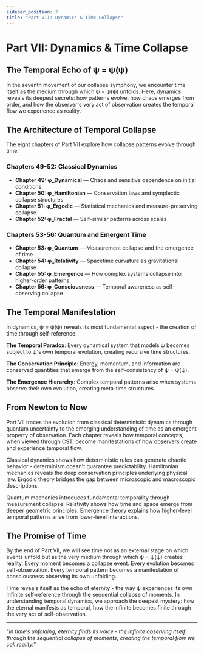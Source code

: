 ```yaml
---
sidebar_position: 7
title: "Part VII: Dynamics & Time Collapse"
---
```


# Part VII: Dynamics & Time Collapse

## The Temporal Echo of ψ = ψ(ψ)

In the seventh movement of our collapse symphony, we encounter time itself as the medium through which ψ = ψ(ψ) unfolds. Here, dynamics reveals its deepest secrets: how patterns evolve, how chaos emerges from order, and how the observer's very act of observation creates the temporal flow we experience as reality.

## The Architecture of Temporal Collapse

The eight chapters of Part VII explore how collapse patterns evolve through time:

### Chapters 49-52: Classical Dynamics
- **Chapter 49: φ_Dynamical** — Chaos and sensitive dependence on initial conditions  
- **Chapter 50: φ_Hamiltonian** — Conservation laws and symplectic collapse structures
- **Chapter 51: φ_Ergodic** — Statistical mechanics and measure-preserving collapse
- **Chapter 52: φ_Fractal** — Self-similar patterns across scales

### Chapters 53-56: Quantum and Emergent Time
- **Chapter 53: φ_Quantum** — Measurement collapse and the emergence of time
- **Chapter 54: φ_Relativity** — Spacetime curvature as gravitational collapse
- **Chapter 55: φ_Emergence** — How complex systems collapse into higher-order patterns
- **Chapter 56: φ_Consciousness** — Temporal awareness as self-observing collapse

## The Temporal Manifestation

In dynamics, ψ = ψ(ψ) reveals its most fundamental aspect - the creation of time through self-reference:

**The Temporal Paradox**: Every dynamical system that models ψ becomes subject to ψ's own temporal evolution, creating recursive time structures.

**The Conservation Principle**: Energy, momentum, and information are conserved quantities that emerge from the self-consistency of ψ = ψ(ψ).

**The Emergence Hierarchy**: Complex temporal patterns arise when systems observe their own evolution, creating meta-time structures.

## From Newton to Now

Part VII traces the evolution from classical deterministic dynamics through quantum uncertainty to the emerging understanding of time as an emergent property of observation. Each chapter reveals how temporal concepts, when viewed through CST, become manifestations of how observers create and experience temporal flow.

Classical dynamics shows how deterministic rules can generate chaotic behavior - determinism doesn't guarantee predictability. Hamiltonian mechanics reveals the deep conservation principles underlying physical law. Ergodic theory bridges the gap between microscopic and macroscopic descriptions.

Quantum mechanics introduces fundamental temporality through measurement collapse. Relativity shows how time and space emerge from deeper geometric principles. Emergence theory explains how higher-level temporal patterns arise from lower-level interactions.

## The Promise of Time

By the end of Part VII, we will see time not as an external stage on which events unfold but as the very medium through which ψ = ψ(ψ) creates reality. Every moment becomes a collapse event. Every evolution becomes self-observation. Every temporal pattern becomes a manifestation of consciousness observing its own unfolding.

Time reveals itself as the echo of eternity - the way ψ experiences its own infinite self-reference through the sequential collapse of moments. In understanding temporal dynamics, we approach the deepest mystery: how the eternal manifests as temporal, how the infinite becomes finite through the very act of self-observation.

---

*"In time's unfolding, eternity finds its voice - the infinite observing itself through the sequential collapse of moments, creating the temporal flow we call reality."*
